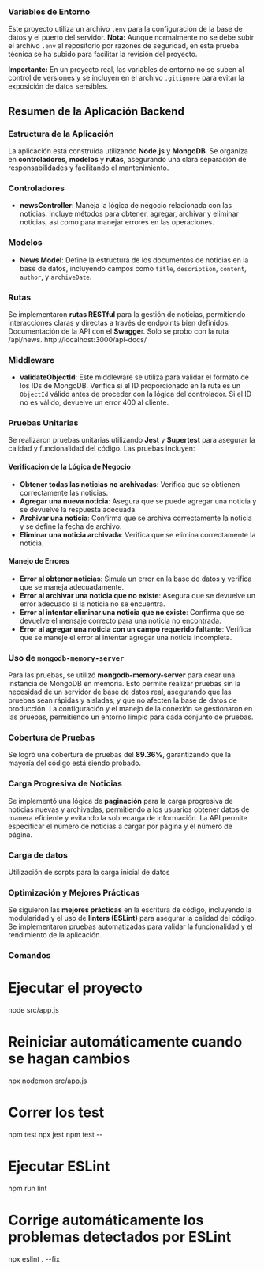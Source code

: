 ### Variables de Entorno

Este proyecto utiliza un archivo `.env` para la configuración de la base de datos y el puerto del servidor. **Nota:** Aunque normalmente no se debe subir el archivo `.env` al repositorio por razones de seguridad, en esta prueba técnica se ha subido para facilitar la revisión del proyecto. 

**Importante:** En un proyecto real, las variables de entorno no se suben al control de versiones y se incluyen en el archivo `.gitignore` para evitar la exposición de datos sensibles.

## Resumen de la Aplicación Backend

### Estructura de la Aplicación
La aplicación está construida utilizando **Node.js** y **MongoDB**. Se organiza en **controladores**, **modelos** y **rutas**, asegurando una clara separación de responsabilidades y facilitando el mantenimiento.

### Controladores
- **newsController**: Maneja la lógica de negocio relacionada con las noticias. Incluye métodos para obtener, agregar, archivar y eliminar noticias, así como para manejar errores en las operaciones.

### Modelos
- **News Model**: Define la estructura de los documentos de noticias en la base de datos, incluyendo campos como `title`, `description`, `content`, `author`, y `archiveDate`.

### Rutas
Se implementaron **rutas RESTful** para la gestión de noticias, permitiendo interacciones claras y directas a través de endpoints bien definidos.
Documentación de la API con el **Swagge**r. Solo se probo con la ruta /api/news. http://localhost:3000/api-docs/

### Middleware
- **validateObjectId**: Este middleware se utiliza para validar el formato de los IDs de MongoDB. Verifica si el ID proporcionado en la ruta es un `ObjectId` válido antes de proceder con la lógica del controlador. Si el ID no es válido, devuelve un error 400 al cliente.

### Pruebas Unitarias
Se realizaron pruebas unitarias utilizando **Jest** y **Supertest** para asegurar la calidad y funcionalidad del código. Las pruebas incluyen:

#### Verificación de la Lógica de Negocio
- **Obtener todas las noticias no archivadas**: Verifica que se obtienen correctamente las noticias.
- **Agregar una nueva noticia**: Asegura que se puede agregar una noticia y se devuelve la respuesta adecuada.
- **Archivar una noticia**: Confirma que se archiva correctamente la noticia y se define la fecha de archivo.
- **Eliminar una noticia archivada**: Verifica que se elimina correctamente la noticia.

#### Manejo de Errores
- **Error al obtener noticias**: Simula un error en la base de datos y verifica que se maneja adecuadamente.
- **Error al archivar una noticia que no existe**: Asegura que se devuelve un error adecuado si la noticia no se encuentra.
- **Error al intentar eliminar una noticia que no existe**: Confirma que se devuelve el mensaje correcto para una noticia no encontrada.
- **Error al agregar una noticia con un campo requerido faltante**: Verifica que se maneje el error al intentar agregar una noticia incompleta.

### Uso de `mongodb-memory-server`
Para las pruebas, se utilizó **mongodb-memory-server** para crear una instancia de MongoDB en memoria. Esto permite realizar pruebas sin la necesidad de un servidor de base de datos real, asegurando que las pruebas sean rápidas y aisladas, y que no afecten la base de datos de producción. La configuración y el manejo de la conexión se gestionaron en las pruebas, permitiendo un entorno limpio para cada conjunto de pruebas.

### Cobertura de Pruebas
Se logró una cobertura de pruebas del **89.36%**, garantizando que la mayoría del código está siendo probado.

### Carga Progresiva de Noticias
Se implementó una lógica de **paginación** para la carga progresiva de noticias nuevas y archivadas, permitiendo a los usuarios obtener datos de manera eficiente y evitando la sobrecarga de información. La API permite especificar el número de noticias a cargar por página y el número de página.

### Carga de datos
Utilización de scrpts para la carga inicial de datos

### Optimización y Mejores Prácticas
Se siguieron las **mejores prácticas** en la escritura de código, incluyendo la modularidad y el uso de **linters (ESLint)** para asegurar la calidad del código. Se implementaron pruebas automatizadas para validar la funcionalidad y el rendimiento de la aplicación.

### Comandos
# Ejecutar el proyecto
node src/app.js

# Reiniciar automáticamente cuando se hagan cambios
npx nodemon src/app.js

# Correr los test 
npm test
npx jest
npm test -- <nombre-del-archivo>

# Ejecutar ESLint
npm run lint

# Corrige automáticamente los problemas detectados por ESLint
npx eslint . --fix